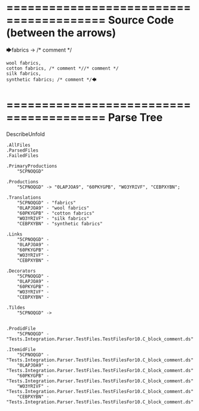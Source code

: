 ========================================
Source Code (between the arrows)
========================================

🡆fabrics -> /* comment */

	wool fabrics,
	cotton fabrics, /* comment *//* comment */
	silk fabrics,
	synthetic fabrics; /* comment */🡄

========================================
Parse Tree
========================================
DescribeUnfold

    .AllFiles
    .ParsedFiles
    .FailedFiles

    .PrimaryProductions
        "5CPNOQGD" 

    .Productions
        "5CPNOQGD" -> "0LAPJOA9", "60PKYGPB", "WO3YRIVF", "CEBPXYBN";

    .Translations
        "5CPNOQGD" - "fabrics"
        "0LAPJOA9" - "wool fabrics"
        "60PKYGPB" - "cotton fabrics"
        "WO3YRIVF" - "silk fabrics"
        "CEBPXYBN" - "synthetic fabrics"

    .Links
        "5CPNOQGD" - 
        "0LAPJOA9" - 
        "60PKYGPB" - 
        "WO3YRIVF" - 
        "CEBPXYBN" - 

    .Decorators
        "5CPNOQGD" - 
        "0LAPJOA9" - 
        "60PKYGPB" - 
        "WO3YRIVF" - 
        "CEBPXYBN" - 

    .Tildes
        "5CPNOQGD" -> 


    .ProdidFile
        "5CPNOQGD" - "Tests.Integration.Parser.TestFiles.TestFilesFor10.C_block_comment.ds"

    .ItemidFile
        "5CPNOQGD" - "Tests.Integration.Parser.TestFiles.TestFilesFor10.C_block_comment.ds"
        "0LAPJOA9" - "Tests.Integration.Parser.TestFiles.TestFilesFor10.C_block_comment.ds"
        "60PKYGPB" - "Tests.Integration.Parser.TestFiles.TestFilesFor10.C_block_comment.ds"
        "WO3YRIVF" - "Tests.Integration.Parser.TestFiles.TestFilesFor10.C_block_comment.ds"
        "CEBPXYBN" - "Tests.Integration.Parser.TestFiles.TestFilesFor10.C_block_comment.ds"

